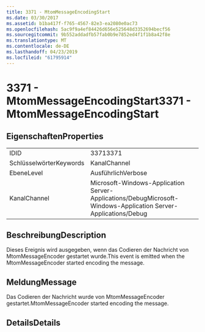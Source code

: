 ```yaml
---
title: 3371 - MtomMessageEncodingStart
ms.date: 03/30/2017
ms.assetid: b1ba417f-f765-4567-82e3-ea2080e0ac73
ms.openlocfilehash: 5ac9f9a4ef84426d656e525648d3352694becf56
ms.sourcegitcommit: 9b552addadfb57fab0b9e7852ed4f1f1b8a42f8e
ms.translationtype: MT
ms.contentlocale: de-DE
ms.lasthandoff: 04/23/2019
ms.locfileid: "61795914"
---
```

# <a name="3371---mtommessageencodingstart"></a><span data-ttu-id="eea0c-102">3371 - MtomMessageEncodingStart</span><span class="sxs-lookup"><span data-stu-id="eea0c-102">3371 - MtomMessageEncodingStart</span></span>
## <a name="properties"></a><span data-ttu-id="eea0c-103">Eigenschaften</span><span class="sxs-lookup"><span data-stu-id="eea0c-103">Properties</span></span>  
  
|||  
|-|-|  
|<span data-ttu-id="eea0c-104">ID</span><span class="sxs-lookup"><span data-stu-id="eea0c-104">ID</span></span>|<span data-ttu-id="eea0c-105">3371</span><span class="sxs-lookup"><span data-stu-id="eea0c-105">3371</span></span>|  
|<span data-ttu-id="eea0c-106">Schlüsselwörter</span><span class="sxs-lookup"><span data-stu-id="eea0c-106">Keywords</span></span>|<span data-ttu-id="eea0c-107">Kanal</span><span class="sxs-lookup"><span data-stu-id="eea0c-107">Channel</span></span>|  
|<span data-ttu-id="eea0c-108">Ebene</span><span class="sxs-lookup"><span data-stu-id="eea0c-108">Level</span></span>|<span data-ttu-id="eea0c-109">Ausführlich</span><span class="sxs-lookup"><span data-stu-id="eea0c-109">Verbose</span></span>|  
|<span data-ttu-id="eea0c-110">Kanal</span><span class="sxs-lookup"><span data-stu-id="eea0c-110">Channel</span></span>|<span data-ttu-id="eea0c-111">Microsoft-Windows-Application Server-Applications/Debug</span><span class="sxs-lookup"><span data-stu-id="eea0c-111">Microsoft-Windows-Application Server-Applications/Debug</span></span>|  
  
## <a name="description"></a><span data-ttu-id="eea0c-112">Beschreibung</span><span class="sxs-lookup"><span data-stu-id="eea0c-112">Description</span></span>  
 <span data-ttu-id="eea0c-113">Dieses Ereignis wird ausgegeben, wenn das Codieren der Nachricht von MtomMessageEncoder gestartet wurde.</span><span class="sxs-lookup"><span data-stu-id="eea0c-113">This event is emitted when the MtomMessageEncoder started encoding the message.</span></span>  
  
## <a name="message"></a><span data-ttu-id="eea0c-114">Meldung</span><span class="sxs-lookup"><span data-stu-id="eea0c-114">Message</span></span>  
 <span data-ttu-id="eea0c-115">Das Codieren der Nachricht wurde von MtomMessageEncoder gestartet.</span><span class="sxs-lookup"><span data-stu-id="eea0c-115">MtomMessageEncoder started encoding the message.</span></span>  
  
## <a name="details"></a><span data-ttu-id="eea0c-116">Details</span><span class="sxs-lookup"><span data-stu-id="eea0c-116">Details</span></span>
